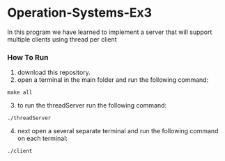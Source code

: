 # Operation-Systems-Ex3
In this program we have learned to implement a server that will support multiple clients using thread per client

### How To Run
1. download this repository.
2. open a terminal in the main folder and run the following command:  

```
make all
```  

3. to run the threadServer run the following command:  

```
./threadServer
```  
4. next open a several separate terminal and run the following command on each terminal:  

```
./client
```  
